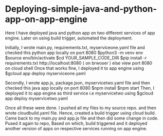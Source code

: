 # Deploying-simple-java-and-python-app-on-app-engine
Here I have deployed java and python app on two different services of app engine. Later on using build trigger, automated the deployment.

Initially, I wrote main.py, requirements.txt, myserviceone.yaml file and checked this python app locally on port 8080
      	$python3 -m venv env
      	$source env/bin/activate
      	$cd YOUR_SAMPLE_CODE_DIR
      	$pip install -r requirements.txt
      	http://localhost:8080 ( on brwoser ) else view port 8080 on cloud shell
Once that works fine, I deployed it to app engine using $gcloud app deploy myserviceone.yaml

Secondly, I wrote app.js, package.json, myservicetwo.yaml file and then checked this java app locally on port 8080 
      	$npm install
      	$npm start
Then, I deployed it to app engine as third service i.e myservicetwo using $gcloud app deploy myservicetwo.yaml

Once all these were done. I pushed all my files to my source repo. and then wrote cloudbuild.yaml file. Hence, created a build trigger using cloud build. 
Came back to my main.py and app.js file and then did some change in code. Pused it again to repo, Based on which, build triggered and it deployed another version of apps on respective services running on app engine. 
